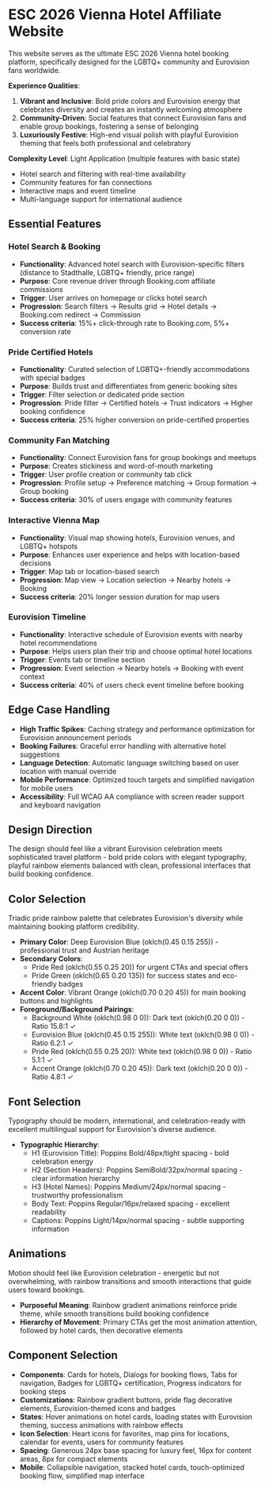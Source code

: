 # ESC 2026 Vienna Hotel Affiliate Website

This website serves as the ultimate ESC 2026 Vienna hotel booking platform, specifically designed for the LGBTQ+ community and Eurovision fans worldwide.

**Experience Qualities**:
1. **Vibrant and Inclusive**: Bold pride colors and Eurovision energy that celebrates diversity and creates an instantly welcoming atmosphere
2. **Community-Driven**: Social features that connect Eurovision fans and enable group bookings, fostering a sense of belonging
3. **Luxuriously Festive**: High-end visual polish with playful Eurovision theming that feels both professional and celebratory

**Complexity Level**: Light Application (multiple features with basic state)
- Hotel search and filtering with real-time availability
- Community features for fan connections
- Interactive maps and event timeline
- Multi-language support for international audience

## Essential Features

### Hotel Search & Booking
- **Functionality**: Advanced hotel search with Eurovision-specific filters (distance to Stadthalle, LGBTQ+ friendly, price range)
- **Purpose**: Core revenue driver through Booking.com affiliate commissions
- **Trigger**: User arrives on homepage or clicks hotel search
- **Progression**: Search filters → Results grid → Hotel details → Booking.com redirect → Commission
- **Success criteria**: 15%+ click-through rate to Booking.com, 5%+ conversion rate

### Pride Certified Hotels
- **Functionality**: Curated selection of LGBTQ+-friendly accommodations with special badges
- **Purpose**: Builds trust and differentiates from generic booking sites
- **Trigger**: Filter selection or dedicated pride section
- **Progression**: Pride filter → Certified hotels → Trust indicators → Higher booking confidence
- **Success criteria**: 25% higher conversion on pride-certified properties

### Community Fan Matching
- **Functionality**: Connect Eurovision fans for group bookings and meetups
- **Purpose**: Creates stickiness and word-of-mouth marketing
- **Trigger**: User profile creation or community tab click
- **Progression**: Profile setup → Preference matching → Group formation → Group booking
- **Success criteria**: 30% of users engage with community features

### Interactive Vienna Map
- **Functionality**: Visual map showing hotels, Eurovision venues, and LGBTQ+ hotspots
- **Purpose**: Enhances user experience and helps with location-based decisions
- **Trigger**: Map tab or location-based search
- **Progression**: Map view → Location selection → Nearby hotels → Booking
- **Success criteria**: 20% longer session duration for map users

### Eurovision Timeline
- **Functionality**: Interactive schedule of Eurovision events with nearby hotel recommendations
- **Purpose**: Helps users plan their trip and choose optimal hotel locations
- **Trigger**: Events tab or timeline section
- **Progression**: Event selection → Nearby hotels → Booking with event context
- **Success criteria**: 40% of users check event timeline before booking

## Edge Case Handling
- **High Traffic Spikes**: Caching strategy and performance optimization for Eurovision announcement periods
- **Booking Failures**: Graceful error handling with alternative hotel suggestions
- **Language Detection**: Automatic language switching based on user location with manual override
- **Mobile Performance**: Optimized touch targets and simplified navigation for mobile users
- **Accessibility**: Full WCAG AA compliance with screen reader support and keyboard navigation

## Design Direction
The design should feel like a vibrant Eurovision celebration meets sophisticated travel platform - bold pride colors with elegant typography, playful rainbow elements balanced with clean, professional interfaces that build booking confidence.

## Color Selection
Triadic pride rainbow palette that celebrates Eurovision's diversity while maintaining booking platform credibility.

- **Primary Color**: Deep Eurovision Blue (oklch(0.45 0.15 255)) - professional trust and Austrian heritage
- **Secondary Colors**: 
  - Pride Red (oklch(0.55 0.25 20)) for urgent CTAs and special offers
  - Pride Green (oklch(0.65 0.20 135)) for success states and eco-friendly badges
- **Accent Color**: Vibrant Orange (oklch(0.70 0.20 45)) for main booking buttons and highlights
- **Foreground/Background Pairings**:
  - Background White (oklch(0.98 0 0)): Dark text (oklch(0.20 0 0)) - Ratio 15.8:1 ✓
  - Eurovision Blue (oklch(0.45 0.15 255)): White text (oklch(0.98 0 0)) - Ratio 6.2:1 ✓
  - Pride Red (oklch(0.55 0.25 20)): White text (oklch(0.98 0 0)) - Ratio 5.1:1 ✓
  - Accent Orange (oklch(0.70 0.20 45)): Dark text (oklch(0.20 0 0)) - Ratio 4.8:1 ✓

## Font Selection
Typography should be modern, international, and celebration-ready with excellent multilingual support for Eurovision's diverse audience.

- **Typographic Hierarchy**:
  - H1 (Eurovision Title): Poppins Bold/48px/tight spacing - bold celebration energy
  - H2 (Section Headers): Poppins SemiBold/32px/normal spacing - clear information hierarchy  
  - H3 (Hotel Names): Poppins Medium/24px/normal spacing - trustworthy professionalism
  - Body Text: Poppins Regular/16px/relaxed spacing - excellent readability
  - Captions: Poppins Light/14px/normal spacing - subtle supporting information

## Animations
Motion should feel like Eurovision celebration - energetic but not overwhelming, with rainbow transitions and smooth interactions that guide users toward bookings.

- **Purposeful Meaning**: Rainbow gradient animations reinforce pride theme, while smooth transitions build booking confidence
- **Hierarchy of Movement**: Primary CTAs get the most animation attention, followed by hotel cards, then decorative elements

## Component Selection
- **Components**: Cards for hotels, Dialogs for booking flows, Tabs for navigation, Badges for LGBTQ+ certification, Progress indicators for booking steps
- **Customizations**: Rainbow gradient buttons, pride flag decorative elements, Eurovision-themed icons and badges
- **States**: Hover animations on hotel cards, loading states with Eurovision theming, success animations with rainbow effects
- **Icon Selection**: Heart icons for favorites, map pins for locations, calendar for events, users for community features
- **Spacing**: Generous 24px base spacing for luxury feel, 16px for content areas, 8px for compact elements
- **Mobile**: Collapsible navigation, stacked hotel cards, touch-optimized booking flow, simplified map interface